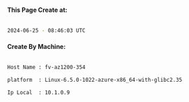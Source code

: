 
   
#### This Page Create at:

```bash

2024-06-25 - 08:46:03 UTC

```

#### Create By Machine:

```bash

Host Name : fv-az1200-354

platform  : Linux-6.5.0-1022-azure-x86_64-with-glibc2.35

Ip Local  : 10.1.0.9

```

